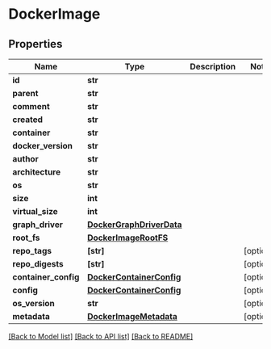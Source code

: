 # DockerImage


## Properties
Name | Type | Description | Notes
------------ | ------------- | ------------- | -------------
**id** | **str** |  | 
**parent** | **str** |  | 
**comment** | **str** |  | 
**created** | **str** |  | 
**container** | **str** |  | 
**docker_version** | **str** |  | 
**author** | **str** |  | 
**architecture** | **str** |  | 
**os** | **str** |  | 
**size** | **int** |  | 
**virtual_size** | **int** |  | 
**graph_driver** | [**DockerGraphDriverData**](DockerGraphDriverData.md) |  | 
**root_fs** | [**DockerImageRootFS**](DockerImageRootFS.md) |  | 
**repo_tags** | **[str]** |  | [optional] 
**repo_digests** | **[str]** |  | [optional] 
**container_config** | [**DockerContainerConfig**](DockerContainerConfig.md) |  | [optional] 
**config** | [**DockerContainerConfig**](DockerContainerConfig.md) |  | [optional] 
**os_version** | **str** |  | [optional] 
**metadata** | [**DockerImageMetadata**](DockerImageMetadata.md) |  | [optional] 

[[Back to Model list]](../README.md#documentation-for-models) [[Back to API list]](../README.md#documentation-for-api-endpoints) [[Back to README]](../README.md)


